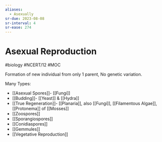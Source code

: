 ```yaml
---
aliases:
  - Asexually
sr-due: 2023-08-08
sr-interval: 4
sr-ease: 274
---
```

# Asexual Reproduction
#biology #NCERT/12  #MOC 

Formation of new individual from only 1 parent, No genetic variation.

Many Types:
- [[Asexual Spores]]- [[Fungi]]
- [[Budding]]- [[Yeast]] & [[Hydra]]
- [[True Regeneration]]- [[Planaria]], also [[Fungi]], [[Filamentous Algae]], [[Protonema]] of [[Mosses]]
- [[Zoospores]]
- [[Sporangiospores]]
- [[Conidiaspores]]
- [[Gemmules]]
- [[Vegetative Reproduction]]